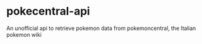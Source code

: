 # pokecentral-api
An unofficial api to retrieve pokemon data from pokemoncentral, the Italian pokemon wiki
